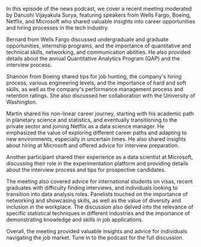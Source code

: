 In this episode of the news podcast, we cover a recent meeting moderated by Danushi Vijayakula Surya, featuring speakers from Wells Fargo, Boeing, Netflix, and Microsoft who shared valuable insights into career opportunities and hiring processes in the tech industry.

Bernard from Wells Fargo discussed undergraduate and graduate opportunities, internship programs, and the importance of quantitative and technical skills, networking, and communication abilities. He also provided details about the annual Quantitative Analytics Program (QAP) and the interview process.

Shannon from Boeing shared tips for job hunting, the company's hiring process, various engineering levels, and the importance of hard and soft skills, as well as the company's performance management process and retention ratings. She also discussed her collaboration with the University of Washington.

Martin shared his non-linear career journey, starting with his academic path in planetary science and statistics, and eventually transitioning to the private sector and joining Netflix as a data science manager. He emphasized the value of exploring different career paths and adapting to new environments, especially in uncertain times. He also shared insights about hiring at Microsoft and offered advice for interview preparation.

Another participant shared their experience as a data scientist at Microsoft, discussing their role in the experimentation platform and providing details about the interview process and tips for prospective candidates.

The meeting also covered advice for international students on visas, recent graduates with difficulty finding interviews, and individuals looking to transition into data analysis roles. Panelists touched on the importance of networking and showcasing skills, as well as the value of diversity and inclusion in the workplace. The discussion also delved into the relevance of specific statistical techniques in different industries and the importance of demonstrating knowledge and skills in job applications.

Overall, the meeting provided valuable insights and advice for individuals navigating the job market. Tune in to the podcast for the full discussion.